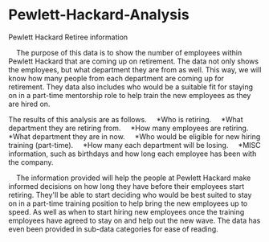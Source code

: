 # Pewlett-Hackard-Analysis
Pewlett Hackard Retiree information

    The purpose of this data is to show the number of employees within Pewlett Hackard that are coming up on retirement. The data not only shows the employees, but what department they are from as well. This way, we will know how many people from each department are coming up for retirement. They data also includes who would be a suitable fit for staying on in a part-time mentorship role to help train the new employees as they are hired on.

The results of this analysis are as follows.
    *Who is retiring.
    *What department they are retiring from.
    *How many employees are retiring.
    *What department they are in now.
    *Who would be eligible for new hiring training (part-time).
    *How many each department will be losing.
    *MISC information, such as birthdays and how long each employee has been with the company.

    The information provided will help the people at Pewlett Hackard make informed decisions on how long they have before their employees start retiring. They'll be able to start deciding who would be best suited to stay on in a part-time training position to help bring the new employees up to speed. As well as when to start hiring new employees once the training employees have agreed to stay on and help out the new wave. The data has even been provided in sub-data categories for ease of reading.
